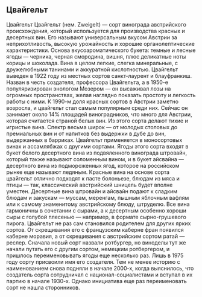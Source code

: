 ## Цвайгельт 

Цвайгельт
Цвaйгельт (нем. Zweigelt) — сорт винограда австрийского происхождения, который используется для производства красных и десертных вин. Его называют универсальным вкусом Австрии за неприхотливость, высокую урожайность и хорошие органолептические характеристики.
Основа вкусоароматического букета: темные и лесные ягоды — черника, черная смородина, вишня, плюс деликатные ноты корицы и шоколада. Вина в целом легкие, слегка минеральные, с дружелюбными танинами и аккуратной кислотностью.
Цвайгельт выведен в 1922 году из местных сортов санкт-лаурент и блауфранкиш. Назван в честь создателя, профессора Цвайгельта, а в 1950-е популяризирован энологом Мозером — он высаживал лозы на огромных пространствах, желая наглядно показать простоту и легкость работы с ними.
К 1990-м доля красных сортов в Австрии заметно возросла, и цвайгельт стал самым популярным среди них. Сейчас он занимает около 14% площадей виноградников, что много для Австрии, которая считается страной белых вин.
Из этого сорта делают тихие и игристые вина. Спектр весьма широк — от молодых столовых до премиальных вин и от напитков без выдержки в дубе до вин, выдержанных в барриках. Цвайгельт применяется в моносортовых винах и ассамлябжах с другими сортами.
Ягоды этого сорта входят в букет белого десертного вина из подвяленного винограда штровайн, который также называют соломенным вином, и в букет айсвайна — десертного вина из подмороженных ягод, которое на российском рынке еще называют ледяным.
Красные вина на основе сорта цвайгельт отлично подходят к пасте болоньезе, блюдам из мяса и птицы — так, классический австрийский шницель будет вполне уместен.
Десертные вина штровайн и айсвайн подают к сладким блюдам и закускам — муссам, меренгам, пышным яблочным вафлям или к самому знаменитому австрийскому блюду, штруделю.
Все вина гармоничны в сочетании с сырами, а к десертным особенно хороши сыры с голубой плесенью — например, в формате сырно-грушевого пирога.
Цвайгельт не раз сам становился родителем для других ярких сортов. От скрещивания его с французским каберне фран появился каберне моравия, а от скрещивания с австрийским сортом ратай — реслер.
Сначала новый сорт назвали ротбургер, но виноделы тут же начали путать его с другим сортом, немецким ротбергером, и пришлось переименовывать ягоды еще несколько раз. Лишь в 1975 году сорту присвоили имя его создателя.
Тем не менее историю с наименованием снова подняли в начале 2000-х, когда выяснилось, что создатель сорта сотрудничал с национал-социалистами и вступал в их партию в начале 1930-х. Однако инициатива еще раз переименовать сорт не нашла сторонников.
